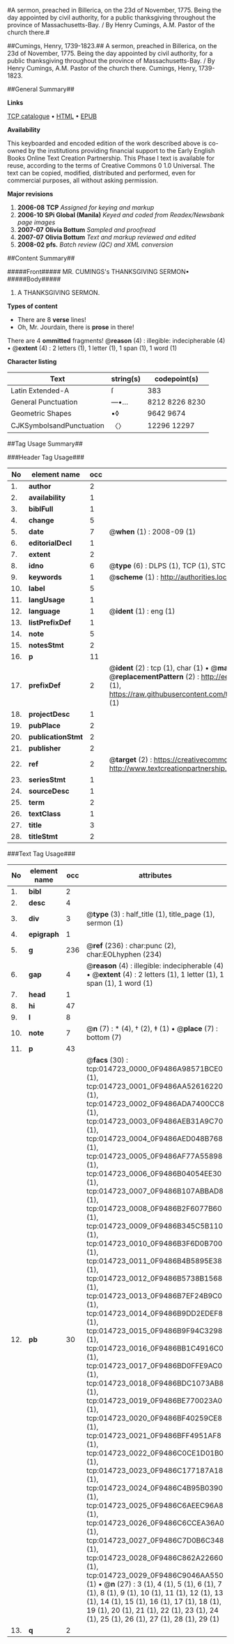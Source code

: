 #A sermon, preached in Billerica, on the 23d of November, 1775. Being the day appointed by civil authority, for a public thanksgiving throughout the province of Massachusetts-Bay. / By Henry Cumings, A.M. Pastor of the church there.#

##Cumings, Henry, 1739-1823.##
A sermon, preached in Billerica, on the 23d of November, 1775. Being the day appointed by civil authority, for a public thanksgiving throughout the province of Massachusetts-Bay. / By Henry Cumings, A.M. Pastor of the church there.
Cumings, Henry, 1739-1823.

##General Summary##

**Links**

[TCP catalogue](http://www.ota.ox.ac.uk/tcp/)  • 
[HTML](http://tei.it.ox.ac.uk/tcp/Texts-HTML/free/N11/N11649.html)  • 
[EPUB](http://tei.it.ox.ac.uk/tcp/Texts-EPUB/free/N11/N11649.epub)

**Availability**

This keyboarded and encoded edition of the
	       work described above is co-owned by the institutions
	       providing financial support to the Early English Books
	       Online Text Creation Partnership. This Phase I text is
	       available for reuse, according to the terms of Creative
	       Commons 0 1.0 Universal. The text can be copied,
	       modified, distributed and performed, even for
	       commercial purposes, all without asking permission.

**Major revisions**

1. __2006-08__ __TCP__ *Assigned for keying and markup*
1. __2006-10__ __SPi Global (Manila)__ *Keyed and coded from Readex/Newsbank page images*
1. __2007-07__ __Olivia Bottum__ *Sampled and proofread*
1. __2007-07__ __Olivia Bottum__ *Text and markup reviewed and edited*
1. __2008-02__ __pfs.__ *Batch review (QC) and XML conversion*

##Content Summary##

#####Front#####
MR. CUMINGS's THANKSGIVING SERMON▪
#####Body#####

1. A THANKSGIVING SERMON.

**Types of content**

  * There are 8 **verse** lines!
  * Oh, Mr. Jourdain, there is **prose** in there!

There are 4 **ommitted** fragments! 
 @__reason__ (4) : illegible: indecipherable (4)  •  @__extent__ (4) : 2 letters (1), 1 letter (1), 1 span (1), 1 word (1)

**Character listing**


|Text|string(s)|codepoint(s)|
|---|---|---|
|Latin Extended-A|ſ|383|
|General Punctuation|—•…|8212 8226 8230|
|Geometric Shapes|▪◊|9642 9674|
|CJKSymbolsandPunctuation|〈〉|12296 12297|

##Tag Usage Summary##

###Header Tag Usage###

|No|element name|occ|attributes|
|---|---|---|---|
|1.|__author__|2||
|2.|__availability__|1||
|3.|__biblFull__|1||
|4.|__change__|5||
|5.|__date__|7| @__when__ (1) : 2008-09 (1)|
|6.|__editorialDecl__|1||
|7.|__extent__|2||
|8.|__idno__|6| @__type__ (6) : DLPS (1), TCP (1), STC (1), NOTIS (1), IMAGE-SET (1), EVANS-CITATION (1)|
|9.|__keywords__|1| @__scheme__ (1) : http://authorities.loc.gov/ (1)|
|10.|__label__|5||
|11.|__langUsage__|1||
|12.|__language__|1| @__ident__ (1) : eng (1)|
|13.|__listPrefixDef__|1||
|14.|__note__|5||
|15.|__notesStmt__|2||
|16.|__p__|11||
|17.|__prefixDef__|2| @__ident__ (2) : tcp (1), char (1)  •  @__matchPattern__ (2) : ([0-9\-]+):([0-9IVX]+) (1), (.+) (1)  •  @__replacementPattern__ (2) : http://eebo.chadwyck.com/downloadtiff?vid=$1&page=$2 (1), https://raw.githubusercontent.com/textcreationpartnership/Texts/master/tcpchars.xml#$1 (1)|
|18.|__projectDesc__|1||
|19.|__pubPlace__|2||
|20.|__publicationStmt__|2||
|21.|__publisher__|2||
|22.|__ref__|2| @__target__ (2) : https://creativecommons.org/publicdomain/zero/1.0/ (1), http://www.textcreationpartnership.org/docs/. (1)|
|23.|__seriesStmt__|1||
|24.|__sourceDesc__|1||
|25.|__term__|2||
|26.|__textClass__|1||
|27.|__title__|3||
|28.|__titleStmt__|2||


###Text Tag Usage###

|No|element name|occ|attributes|
|---|---|---|---|
|1.|__bibl__|2||
|2.|__desc__|4||
|3.|__div__|3| @__type__ (3) : half_title (1), title_page (1), sermon (1)|
|4.|__epigraph__|1||
|5.|__g__|236| @__ref__ (236) : char:punc (2), char:EOLhyphen (234)|
|6.|__gap__|4| @__reason__ (4) : illegible: indecipherable (4)  •  @__extent__ (4) : 2 letters (1), 1 letter (1), 1 span (1), 1 word (1)|
|7.|__head__|1||
|8.|__hi__|47||
|9.|__l__|8||
|10.|__note__|7| @__n__ (7) : * (4), † (2), ‡ (1)  •  @__place__ (7) : bottom (7)|
|11.|__p__|43||
|12.|__pb__|30| @__facs__ (30) : tcp:014723_0000_0F9486A98571BCE0 (1), tcp:014723_0001_0F9486AA52616220 (1), tcp:014723_0002_0F9486ADA7400CC8 (1), tcp:014723_0003_0F9486AEB31A9C70 (1), tcp:014723_0004_0F9486AED048B768 (1), tcp:014723_0005_0F9486AF77A55898 (1), tcp:014723_0006_0F9486B04054EE30 (1), tcp:014723_0007_0F9486B107ABBAD8 (1), tcp:014723_0008_0F9486B2F6077B60 (1), tcp:014723_0009_0F9486B345C5B110 (1), tcp:014723_0010_0F9486B3F6D0B700 (1), tcp:014723_0011_0F9486B4B5895E38 (1), tcp:014723_0012_0F9486B5738B1568 (1), tcp:014723_0013_0F9486B7EF24B9C0 (1), tcp:014723_0014_0F9486B9DD2EDEF8 (1), tcp:014723_0015_0F9486B9F94C3298 (1), tcp:014723_0016_0F9486BB1C4916C0 (1), tcp:014723_0017_0F9486BD0FFE9AC0 (1), tcp:014723_0018_0F9486BDC1073AB8 (1), tcp:014723_0019_0F9486BE770023A0 (1), tcp:014723_0020_0F9486BF40259CE8 (1), tcp:014723_0021_0F9486BFF4951AF8 (1), tcp:014723_0022_0F9486C0CE1D01B0 (1), tcp:014723_0023_0F9486C177187A18 (1), tcp:014723_0024_0F9486C4B95B0390 (1), tcp:014723_0025_0F9486C6AEEC96A8 (1), tcp:014723_0026_0F9486C6CCEA36A0 (1), tcp:014723_0027_0F9486C7D0B6C348 (1), tcp:014723_0028_0F9486C862A22660 (1), tcp:014723_0029_0F9486C9046AA550 (1)  •  @__n__ (27) : 3 (1), 4 (1), 5 (1), 6 (1), 7 (1), 8 (1), 9 (1), 10 (1), 11 (1), 12 (1), 13 (1), 14 (1), 15 (1), 16 (1), 17 (1), 18 (1), 19 (1), 20 (1), 21 (1), 22 (1), 23 (1), 24 (1), 25 (1), 26 (1), 27 (1), 28 (1), 29 (1)|
|13.|__q__|2||
